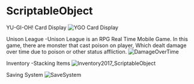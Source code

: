 # ScriptableObject

YU-GI-OH! Card Display
![YGO Card Display](https://user-images.githubusercontent.com/43956936/70380472-6f0bd500-193c-11ea-867a-3d4eb1f04540.PNG)

Unison League 
-Unison League is an RPG Real Time Mobile Game. In this game, there are monster that cast poison on player, Which dealt damage over time  due to poison or other status affliction.
![DamageOverTime](https://user-images.githubusercontent.com/43956936/70380473-6f0bd500-193c-11ea-99f3-060be1a44907.PNG)

Inventory
-Stacking Items
![Inventory2017_ScriptableObject](https://user-images.githubusercontent.com/43956936/70380474-6f0bd500-193c-11ea-845a-c7718d2e5672.PNG)

Saving System
![SaveSystem](https://user-images.githubusercontent.com/43956936/70380477-6f0bd500-193c-11ea-9827-6ad7c2aebcd4.PNG)
